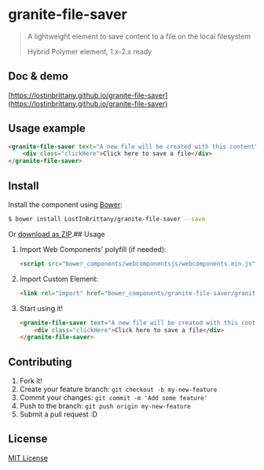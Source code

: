 # granite-file-saver

> A lightweight element to save content to a file on the local filesystem
> 
> Hybrid Polymer element, 1.x-2.x ready

## Doc & demo

[https://lostinbrittany.github.io/granite-file-saver](https://lostinbrittany.github.io/granite-file-saver)


## Usage example

<!---
```
<custom-element-demo>
  <template>
    <script src="../webcomponentsjs/webcomponents-lite.js"></script>
    <link rel="import" href="granite-file-saver.html">
    <next-code-block></next-code-block>
  </template>
</custom-element-demo>
```
-->
```html
<granite-file-saver text="A new file will be created with this content">
    <div class="clickHere">Click here to save a file</div>
</granite-file-saver>
```

## Install

Install the component using [Bower](http://bower.io/):

```sh
$ bower install LostInBrittany/granite-file-saver --save
```

Or [download as ZIP](https://github.com/LostInBrittany/granite-file-saver/archive/gh-pages.zip).## Usage

1. Import Web Components' polyfill (if needed):

    ```html
    <script src="bower_components/webcomponentsjs/webcomponents.min.js"></script>
    ```

2. Import Custom Element:

    ```html
    <link rel="import" href="bower_components/granite-file-saver/granite-file-saver.html">
    ```

3. Start using it!

    ```html
    <granite-file-saver text="A new file will be created with this content">
        <div class="clickHere">Click here to save a file</div>
    </granite-file-saver>
    ```


## Contributing

1. Fork it!
2. Create your feature branch: `git checkout -b my-new-feature`
3. Commit your changes: `git commit -m 'Add some feature'`
4. Push to the branch: `git push origin my-new-feature`
5. Submit a pull request :D

## License

[MIT License](http://opensource.org/licenses/MIT)